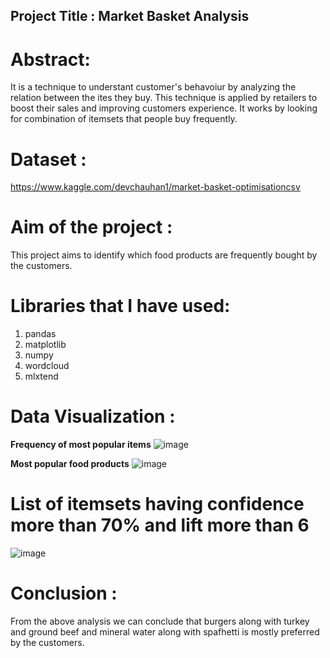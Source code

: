 ## Project Title : Market Basket Analysis

# Abstract:
It is a technique to understant customer's behavoiur by analyzing the relation between the ites they buy. This technique is applied by retailers to boost their sales and improving customers experience. It works by looking for combination of itemsets that people buy frequently.
 
# Dataset :
https://www.kaggle.com/devchauhan1/market-basket-optimisationcsv
 
# Aim of the project :
This project aims to identify which food products are frequently bought by the customers.

# Libraries that I have used:
1. pandas
2. matplotlib
3. numpy
4. wordcloud
5. mlxtend

# Data Visualization :

**Frequency of most popular items**
![image](https://user-images.githubusercontent.com/46518960/143446062-10eb5e6e-3a93-4750-8b14-984006d14780.png)

**Most popular food products**
![image](https://user-images.githubusercontent.com/46518960/143446150-1cf62e27-569a-4e10-98b9-c88dba98c87c.png)

# List of itemsets having confidence more than 70% and lift more than 6
![image](https://user-images.githubusercontent.com/46518960/143447318-543a063a-08b3-4d05-847f-90e3083693f5.png)


# Conclusion :
From the above analysis we can conclude that burgers along with turkey and ground beef and mineral water along with spafhetti is mostly preferred by the customers.
